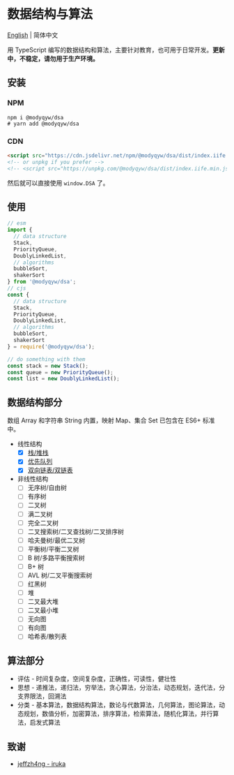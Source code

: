 # 数据结构与算法

[English](./README.md) | 简体中文

用 TypeScript 编写的数据结构和算法，主要针对教育，也可用于日常开发。**更新中，不稳定，请勿用于生产环境。**

## 安装

### NPM

```shell
npm i @modyqyw/dsa
# yarn add @modyqyw/dsa
```

### CDN

```html
<script src="https://cdn.jsdelivr.net/npm/@modyqyw/dsa/dist/index.iife.min.js"></script>
<!-- or unpkg if you prefer -->
<!-- <script src="https://unpkg.com/@modyqyw/dsa/dist/index.iife.min.js"></script> -->
```

然后就可以直接使用 `window.DSA` 了。

## 使用

```javascript
// esm
import {
  // data structure
  Stack,
  PriorityQueue,
  DoublyLinkedList,
  // algorithms
  bubbleSort,
  shakerSort
} from '@modyqyw/dsa';
// cjs
const {
  // data structure
  Stack,
  PriorityQueue,
  DoublyLinkedList,
  // algorithms
  bubbleSort,
  shakerSort
} = require('@modyqyw/dsa');

// do something with them
const stack = new Stack();
const queue = new PriorityQueue();
const list = new DoublyLinkedList();

```

## 数据结构部分

数组 Array 和字符串 String 内置，映射 Map、集合 Set 已包含在 ES6+ 标准中。

- 线性结构
  - [x] [栈/堆栈](./src/stack/index.ts)
  - [x] [优先队列](./src/priority-queue/index.ts)
  - [x] [双向链表/双链表](./src/doubly-linked-list/index.ts)
- 非线性结构
  - [ ] 无序树/自由树
  - [ ] 有序树
  - [ ] 二叉树
  - [ ] 满二叉树
  - [ ] 完全二叉树
  - [ ] 二叉搜索树/二叉查找树/二叉排序树
  - [ ] 哈夫曼树/最优二叉树
  - [ ] 平衡树/平衡二叉树
  - [ ] B 树/多路平衡搜索树
  - [ ] B+ 树
  - [ ] AVL 树/二叉平衡搜索树
  - [ ] 红黑树
  - [ ] 堆
  - [ ] 二叉最大堆
  - [ ] 二叉最小堆
  - [ ] 无向图
  - [ ] 有向图
  - [ ] 哈希表/散列表

## 算法部分

- 评估 - 时间复杂度，空间复杂度，正确性，可读性，健壮性
- 思想 - 递推法，递归法，穷举法，贪心算法，分治法，动态规划，迭代法，分支界限法，回溯法
- 分类 - 基本算法，数据结构算法，数论与代数算法，几何算法，图论算法，动态规划，数值分析，加密算法，排序算法，检索算法，随机化算法，并行算法，启发式算法

## 致谢

- [jeffzh4ng - iruka](https://github.com/jeffzh4ng/iruka)
